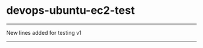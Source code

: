 # devops-ubuntu-ec2-test
************************
New lines added for testing v1
********************************
